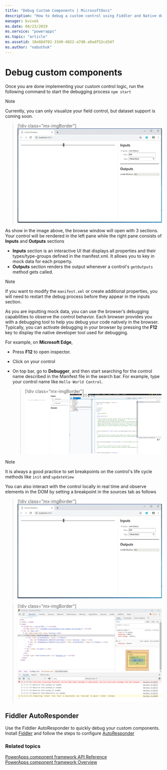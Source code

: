 ```yaml
---
title: "Debug Custom Components | MicrosoftDocs"
description: "How to debug a custom control using Fiddler and Native debugging"
manager: kvivek
ms.date: 04/23/2019
ms.service: "powerapps"
ms.topic: "article"
ms.assetid: 18e88d702-3349-4022-a7d8-a9adf52cd34f
ms.author: "nabuthuk"
---
```

# Debug custom components

Once you are done implementing your custom control logic, run the following command to start the debugging process
`npm start`

> [!NOTE]
> Currently, you can only visualize your field control, but dataset support is coming soon.

> [!div class="mx-imgBorder"]
> ![local-host](media/local-host.png "local host")

As show in the image above, the browse window will open with 3 sections. Your control will be rendered in the left pane while the right pane consists of **Inputs** and **Outputs** sections

  - **Inputs** section is an interactive UI that displays all properties and their types/type-groups defined in the manifest.xml. It allows you to key in mock data for each property. 
  - **Outputs** section renders the output whenever a control's `getOutputs` method gets called.  
 
> [!NOTE]
> If you want to modify the `manifest.xml` or create additional properties, you will need to restart the debug process before they appear in the inputs section.

As you are inputting mock data, you can use the browser’s debugging capabilities to observe the control behavior. Each browser provides you with a debugging tool to help you debug your code natively in the browser. Typically, you can activate debugging in your browser by pressing the **F12** key to display the native developer tool used for debugging.

For example, on **Microsoft Edge**,

- Press **F12** to open inspector.
- Click on your control
- On top bar, go to **Debugger**, and then start searching for the control name described in the Manifest file in the search bar. For example, type your control name like `Hello World Control`.

     > [!div class="mx-imgBorder"]
     > ![debug-control](media/debug-control.png "Debug control")

> [!NOTE]
> It is always a good practice to set breakpoints on the control's life cycle methods like `init` and `updateView`

You can also interact with the control locally in real time and observe elements in the DOM by setting a breakpoint in the sources tab as follows

> [!div class="mx-imgBorder"]
> ![local-host](media/local-host.png "local host")

> [!div class="mx-imgBorder"]
> ![debug-control](media/debug-control-1.png "Debug control 1")

## Fiddler AutoResponder

Use the Fiddler AutoResponder to quickly debug your custom components. Install [Fiddler](https://www.telerik.com/download/fiddler) and follow the steps to configure [AutoResponder](https://docs.microsoft.com/dynamics365/customer-engagement/developer/streamline-javascript-development-fiddler-autoresponder)

### Related topics

[PowerApps component framework API Reference](reference/index.md)<br/>
[PowerApps component framework Overview](overview.md)